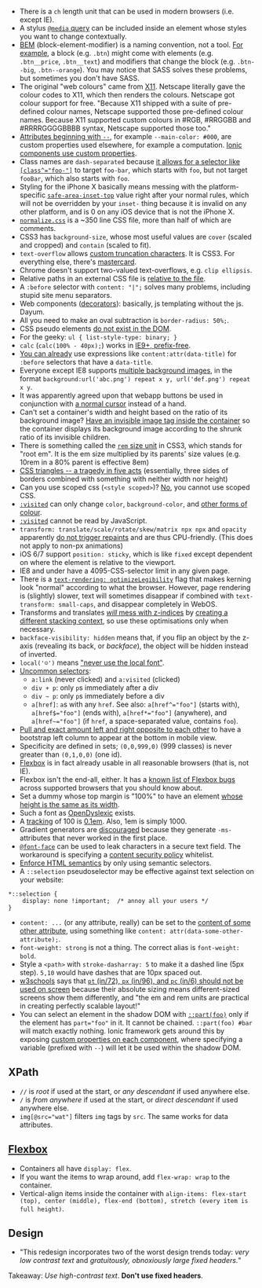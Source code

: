 - There is a `ch` length unit that can be used in modern browsers (i.e. except IE).
- A stylus [`@media` query](http://stylus-lang.com/docs/media.html) can be included inside an element whose styles you want to change contextually.
- [BEM](http://getbem.com/) (block-element-modifier) is a naming convention, not a tool. [For example](https://css-tricks.com/bem-101/), a block (e.g. `.btn`) might come with elements (e.g. `.btn__price`, `.btn__text`) and modifiers that change the block (e.g. `.btn--big`, `.btn--orange`). You may notice that SASS solves these problems, but sometimes you don't have SASS.
- The original "web colours" came from [X11](https://news.ycombinator.com/item?id=20137446). Netscape literally gave the colour codes to X11, which then renders the colours. Netscape got colour support for free. "Because X11 shipped with a suite of pre-defined colour names, Netscape supported those pre-defined colour names. Because X11 supported custom colours in #RGB, #RRGGBB and #RRRRGGGGBBBB syntax, Netscape supported those too."
- [Attributes beginning with `--`](https://stackoverflow.com/a/40055702), for example `--main-color: #000`, are custom properties used elsewhere, for example a computation. [Ionic components use custom properties](https://ionicframework.com/docs/api/menu#css-custom-properties).
- Class names are `dash-separated` because [it allows for a selector like `[class^="foo-"]`](https://stackoverflow.com/a/20811902/1558430) to target `foo-bar`, which starts with `foo`, but not target `fooBar`, which also starts with `foo`.
- Styling for the iPhone X basically means messing with the platform-specific [`safe-area-inset-top`](https://www.quirksmode.org/blog/archives/2017/10/safeareainset_v.html) value right after your normal rules, which will not be overridden by your `inset-` thing because it is invalid on any other platform, and is 0 on any iOS device that is not the iPhone X.
- [`normalize.css`](https://github.com/necolas/normalize.css/blob/master/normalize.css) is a ~350 line CSS file, more than half of which are comments.
- CSS3 has `background-size`, whose most useful values are `cover` (scaled and cropped) and `contain` (scaled to fit).
- `text-overflow` allows [custom truncation characters][mozilla]. It is CSS3. For everything else, there's [mastercard](http://dotdotdot.frebsite.nl/).
- Chrome doesn't support two-valued text-overflows, e.g. `clip ellipsis`.
- Relative paths in an external CSS file is [relative to the file][stackoverflow].
- A `:before` selector with `content: "|";` solves many problems, including stupid site menu separators.
- Web components ([decorators][w3]): basically, js templating without the js. Dayum.
- All you need to make an oval subtraction is `border-radius: 50%;`.
- CSS pseudo elements [do not exist in the DOM][stackoverflow 2].
- For the geeky: `ul { list-style-type: binary; }`
- `calc` (`calc(100% - 40px);`) works in [IE9+, prefix-free][tutorialzine].
- [You can already][tutorialzine] use expressions like `content:attr(data-title)` for `:before` selectors that have a `data-title`.
- Everyone except IE8 supports [multiple background images](http://caniuse.com/#feat=multibackgrounds), in the format `background:url('abc.png') repeat x y, url('def.png') repeat x y`.
- It was apparently agreed upon that webapp buttons be used in conjunction with [a normal cursor][stackoverflow 3] instead of a hand.
- Can't set a container's width and height based on the ratio of its background image? [Have an invisible image tag inside the container][stackoverflow 4] so the container displays its background image according to the shrunk ratio of its invisible children.
- There is something called the [`rem` size unit][snook] in CSS3, which stands for "root em". It is the em size multiplied by its parents' size values (e.g. 10rem in a 80% parent is effective 8em)
- [CSS triangles -- a tragedy in five acts][stackoverflow 5] (essentially, three sides of borders combined with something with neither width nor height)
- Can you use scoped css (`<style scoped>`)? [No](http://caniuse.com/style-scoped), you cannot use scoped CSS.
- [`:visited`][mozilla 2] can only change `color`, `background-color`, and [other forms of colour](https://www.w3schools.com/cssref/sel_visited.asp).
- [`:visited`][mozilla 2] cannot be read by JavaScript.
- `transform: translate/scale/rotate/skew/matrix npx npx` and `opacity` apparently [do not trigger repaints](http://aerotwist.com/blog/pixels-are-expensive/) and are thus CPU-friendly. (This does not apply to non-px animations)
- iOS 6/7 support `position: sticky`, which is like `fixed` except dependent on where the element is relative to the viewport.
- IE8 and under have a 4095-CSS-selector limit in any given page.
- There is a [`text-rendering: optimizeLegibility`](http://aestheticallyloyal.com/public/optimize-legibility/) flag that makes kerning look "normal" according to what the browser. However, page rendering is (slightly) slower, text will sometimes disappear if combined with `text-transform: small-caps`, and disappear completely in WebOS.
- Transforms and translates [_will_ mess with z-indices](http://dabblet.com/gist/2463684) by [creating a different stacking context](http://stackoverflow.com/a/10814448), so use these optimisations only when necessary.
- `backface-visibility: hidden` means that, if you flip an object by the z-axis (revealing its back, or _backface_), the object will be hidden instead of inverted.
- `local('☺')` means ["never use the local font"](http://stackoverflow.com/q/3698319/1558430).
- [Uncommon selectors](http://code.tutsplus.com/tutorials/the-30-css-selectors-you-must-memorize--net-16048):
  - `a:link` (never clicked) and `a:visited` (clicked)
  - `div + p`: only `p`s immediately after a div
  - `div ~ p`: only `p`s immediately before a div
  - `a[href]`: `a`s with any `href`. See also: `a[href^="foo"]` (starts with), `a[href$="foo"]` (ends with), `a[href*="foo"]` (anywhere), and `a[href~="foo"]` (if `href`, a space-separated value, contains `foo`).
- [Pull and exact amount left and right opposite to each other](http://stackoverflow.com/questions/20979062/bootstrap-right-column-on-top-on-mobile-view) to have a bootstrap left column to appear at the bottom in mobile view.
- Specificity are defined in sets; `(0,0,999,0)` (999 classes) is never greater than `(0,1,0,0)` (one id).
- [Flexbox](http://caniuse.com/#feat=flexbox) is in fact already usable in all reasonable browsers (that is, not IE).
- Flexbox isn't the end-all, either. It has a [known list of Flexbox bugs](https://github.com/philipwalton/flexbugs) across supported browsers that you should know about.
- Set a dummy whose top margin is "100%" to have an element [whose height is the same as its width](http://jsfiddle.net/ansciath/B8FU8/).
- Such a font as [OpenDyslexic](http://opendyslexic.org/) exists.
- A [tracking](http://www.presslabs.com/blog/web-typography-for-non-designers/) of 100 is [0.1em](http://stackoverflow.com/a/10376142/1558430). Also, 1em is simply 1000.
- Gradient generators are [discouraged](http://codepen.io/thebabydino/full/pjxVWp) because they generate `-ms-` attributes that never worked in the first place.
- [`@font-face`](https://www.reddit.com/r/netsec/comments/3py3f2/css_based_attack_abusing_unicoderange_of_fontface/) can be used to leak characters in a secure text field. The workaround is specifying a [content security policy](http://www.html5rocks.com/en/tutorials/security/content-security-policy/) whitelist.
- [Enforce HTML semantics](http://www.ebaytechblog.com/2015/11/04/how-our-css-framework-helps-enforce-accessibility/) by only using semantic selectors.
- A `::selection` pseudoselector may be effective against text selection on your website:

```
*::selection {
    display: none !important;  /* annoy all your users */
}
```

- `content: ...` (or any attribute, really) can be set to the [content of some other attribute](https://github.com/chinchang/hint.css/blob/master/hint.css#L65), using something like `content: attr(data-some-other-attribute);`.
- `font-weight: strong` is not a thing. The correct alias is `font-weight: bold`.
- Style a `<path>` with `stroke-dasharray: 5` to make it a dashed line (5px step). `5,10` would have dashes that are 10px spaced out.
- [w3schools](http://www.w3fools.com/) says that [`pt` (in/72), `px` (in/96), and `pc` (in/6) should not be used on screen](https://www.w3schools.com/cssref/css_units.asp) because their absolute sizing means different-sized screens show them differently, and "the em and rem units are practical in creating perfectly scalable layout!"
- You can select an element in the shadow DOM with [`::part(foo)`](https://developer.mozilla.org/en-US/docs/Web/CSS/::part) only if the element has `part="foo"` in it. It cannot be chained. `::part(foo) #bar` will match exactly nothing. Ionic framework gets around this by exposing [custom properties on each component](https://ionicframework.com/docs/api/item#css-custom-properties), where specifying a variable (prefixed with `--`) will let it be used within the shadow DOM.

## XPath

- `//` is _root_ if used at the start, or _any descendant_ if used anywhere else.
- `/` is _from anywhere_ if used at the start, or _direct descendant_ if used anywhere else.
- `img[@src="wat"]` filters `img` tags by `src`. The same works for data attributes.

## [Flexbox](https://css-tricks.com/snippets/css/a-guide-to-flexbox/)

- Containers all have `display: flex`.
- If you want the items to wrap around, add `flex-wrap: wrap` to the container.
- Vertical-align items inside the container with `align-items: flex-start (top), center (middle), flex-end (bottom), stretch (every item is full height)`.

## Design

- "This redesign incorporates two of the worst design trends today: _very low contrast text_ and _gratuitously, obnoxiously large fixed headers._"

Takeaway: _Use high-contrast text_. **Don't use fixed headers**.

[mozilla]: https://developer.mozilla.org/en-US/docs/Web/CSS/text-overflow
[mozilla 2]: https://blog.mozilla.org/security/2010/03/31/plugging-the-css-history-leak/
[snook]: http://snook.ca/archives/html_and_css/font-size-with-rem
[stackoverflow]: http://stackoverflow.com/questions/940451/using-relative-url-in-css-file-what-location-is-it-relative-to
[stackoverflow 2]: http://stackoverflow.com/questions/9395858/event-listener-on-a-css-pseudo-element-such-as-before-or-after
[stackoverflow 3]: http://stackoverflow.com/questions/4121854/is-it-wrong-to-use-the-hand-cursor-for-clickable-items-such-as-buttons
[stackoverflow 4]: http://stackoverflow.com/a/12098334/1558430
[stackoverflow 5]: http://stackoverflow.com/a/7073558/1558430
[tutorialzine]: http://tutorialzine.com/2013/10/12-awesome-css3-features-you-can-finally-use/
[w3]: http://www.w3.org/TR/2013/WD-components-intro-20130606/#decorator-section
